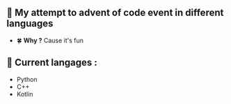 ## 🍁 My attempt to advent of code event in different languages

-   🍀 **Why ?** Cause it's fun

## 🍃 Current langages :

-   Python
-   C++
-   Kotlin
